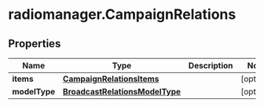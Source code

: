 # radiomanager.CampaignRelations

## Properties

Name | Type | Description | Notes
------------ | ------------- | ------------- | -------------
**items** | [**CampaignRelationsItems**](CampaignRelationsItems.md) |  | [optional] 
**modelType** | [**BroadcastRelationsModelType**](BroadcastRelationsModelType.md) |  | [optional] 


